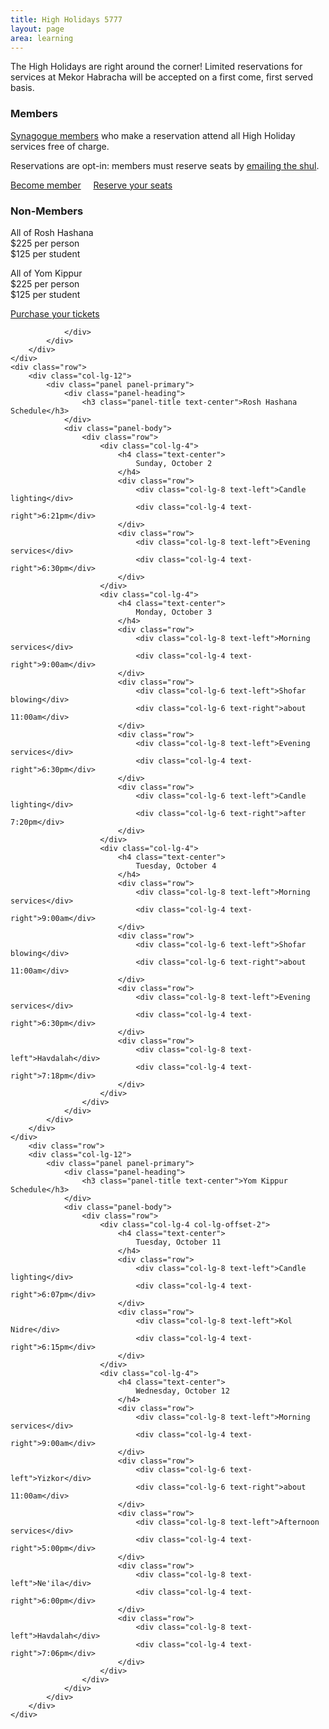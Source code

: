 ```yaml
---
title: High Holidays 5777
layout: page
area: learning
---
```


The High Holidays are right around the corner! Limited reservations for services at Mekor Habracha will be accepted on a first come, first served basis. 

<div class="container-fluid">
	<div class="row">
	 	<div class="col-lg-6">
      		<div class="panel panel-default">
	      		<div class="panel-heading">
	      			<h3 class="panel-title text-center">Members</h3>
	      		</div>
	            <div class="panel-body">
            		<p>
            			<div class="row">
            				<div class="col-lg-12 text-left">
		            			<a href="{{site.url}}/about/become-member.html">Synagogue members</a> who make a reservation attend all High Holiday services free of charge.
            				</div>
        				</div>
					</p>
            		<p>
            			<div class="row">
            				<div class="col-lg-12 text-left">
            					Reservations are opt-in: members must reserve seats by <a href="mailto:mekorhabracha@gmail.com">emailing the shul</a>.
            				</div>
            			</div>
            		</p>
					<div class="text-center">
						<a class="btn btn-warning" href="{{ site.baseurl }}/about/become-member.html" role="button">Become member</a> 
						&nbsp;&nbsp;&nbsp;
						<a class="btn btn-warning" href="mailto:mekorhabracha@gmail.com">Reserve your seats</a>
					</div>
	            </div>
            </div>
	 	</div>
	 	<div class="col-lg-6">
      		<div class="panel panel-default">
	      		<div class="panel-heading">
	      			<h3 class="panel-title text-center">Non-Members</h3>
	      		</div>
	            <div class="panel-body">
    				<p>
	    				<div class="row">
	    					<div class="col-lg-6 text-left">All of Rosh Hashana</div>
	    					<div class="col-lg-6 text-right">$225 per person<br/>$125 per student</div>
						</div>
					</p>
					<p>
	    				<div class="row">
	    					<div class="col-lg-6 text-left">All of Yom Kippur</div>
	    					<div class="col-lg-6 text-right">$225 per person<br/>$125 per student</div>
						</div>
					</p>
					<div class="text-center">
						<a class="btn btn-warning" href="mailto:mekorhabracha@gmail.com">Purchase your tickets</a>
					</div>

	            </div>
            </div>
	 	</div>
	</div>
	<div class="row">
		<div class="col-lg-12">
      		<div class="panel panel-primary">
	      		<div class="panel-heading">
	      			<h3 class="panel-title text-center">Rosh Hashana Schedule</h3>
	      		</div>
	            <div class="panel-body">
	            	<div class="row">
	            		<div class="col-lg-4">
	            			<h4 class="text-center">
	            				Sunday, October 2
            				</h4>
            				<div class="row">
            					<div class="col-lg-8 text-left">Candle lighting</div>
            					<div class="col-lg-4 text-right">6:21pm</div>
        					</div>
            				<div class="row">
            					<div class="col-lg-8 text-left">Evening services</div>
            					<div class="col-lg-4 text-right">6:30pm</div>
        					</div>
	            		</div>
	            		<div class="col-lg-4">
	            			<h4 class="text-center">
	            				Monday, October 3
            				</h4>
            				<div class="row">
            					<div class="col-lg-8 text-left">Morning services</div>
            					<div class="col-lg-4 text-right">9:00am</div>
        					</div>
            				<div class="row">
            					<div class="col-lg-6 text-left">Shofar blowing</div>
            					<div class="col-lg-6 text-right">about 11:00am</div>
        					</div>
            				<div class="row">
            					<div class="col-lg-8 text-left">Evening services</div>
            					<div class="col-lg-4 text-right">6:30pm</div>
        					</div>
            				<div class="row">
            					<div class="col-lg-6 text-left">Candle lighting</div>
            					<div class="col-lg-6 text-right">after 7:20pm</div>
        					</div>
	            		</div>
	            		<div class="col-lg-4">
	            			<h4 class="text-center">
	            				Tuesday, October 4
            				</h4>
            				<div class="row">
            					<div class="col-lg-8 text-left">Morning services</div>
            					<div class="col-lg-4 text-right">9:00am</div>
        					</div>
            				<div class="row">
            					<div class="col-lg-6 text-left">Shofar blowing</div>
            					<div class="col-lg-6 text-right">about 11:00am</div>
        					</div>
            				<div class="row">
            					<div class="col-lg-8 text-left">Evening services</div>
            					<div class="col-lg-4 text-right">6:30pm</div>
        					</div>
            				<div class="row">
            					<div class="col-lg-8 text-left">Havdalah</div>
            					<div class="col-lg-4 text-right">7:18pm</div>
        					</div>
	            		</div>
	            	</div>
	            </div>
            </div>
		</div>
	</div>
		<div class="row">
		<div class="col-lg-12">
      		<div class="panel panel-primary">
	      		<div class="panel-heading">
	      			<h3 class="panel-title text-center">Yom Kippur Schedule</h3>
	      		</div>
	            <div class="panel-body">
	            	<div class="row">
	            		<div class="col-lg-4 col-lg-offset-2">
	            			<h4 class="text-center">
	            				Tuesday, October 11
            				</h4>
            				<div class="row">
            					<div class="col-lg-8 text-left">Candle lighting</div>
            					<div class="col-lg-4 text-right">6:07pm</div>
        					</div>
            				<div class="row">
            					<div class="col-lg-8 text-left">Kol Nidre</div>
            					<div class="col-lg-4 text-right">6:15pm</div>
        					</div>
	            		</div>
	            		<div class="col-lg-4">
	            			<h4 class="text-center">
	            				Wednesday, October 12
            				</h4>
            				<div class="row">
            					<div class="col-lg-8 text-left">Morning services</div>
            					<div class="col-lg-4 text-right">9:00am</div>
        					</div>
            				<div class="row">
            					<div class="col-lg-6 text-left">Yizkor</div>
            					<div class="col-lg-6 text-right">about 11:00am</div>
        					</div>
            				<div class="row">
            					<div class="col-lg-8 text-left">Afternoon services</div>
            					<div class="col-lg-4 text-right">5:00pm</div>
        					</div>
            				<div class="row">
            					<div class="col-lg-8 text-left">Ne'ila</div>
            					<div class="col-lg-4 text-right">6:00pm</div>
        					</div>
            				<div class="row">
            					<div class="col-lg-8 text-left">Havdalah</div>
            					<div class="col-lg-4 text-right">7:06pm</div>
        					</div>
	            		</div>
	            	</div>
	            </div>
            </div>
		</div>
	</div>

</div>


